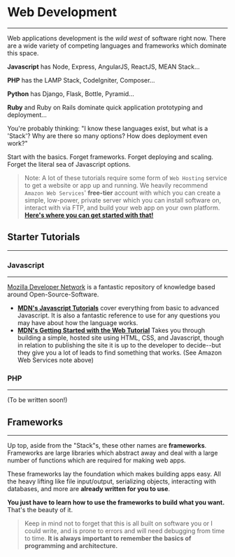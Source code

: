 # Web Development
--------

Web applications development is the _wild west_ of software right now.
There are a wide variety of competing languages and frameworks which dominate this space.

**Javascript** has Node, Express, AngularJS, ReactJS, MEAN Stack...

**PHP** has the LAMP Stack, CodeIgniter, Composer...

**Python** has Django, Flask, Bottle, Pyramid...

**Ruby** and Ruby on Rails dominate quick application prototyping and deployment...

You're probably thinking: "I know these languages exist, but what is a 'Stack'? Why are there so many options? How does deployment even work?"

Start with the basics. Forget frameworks. Forget deploying and scaling. Forget the literal sea of Javascript options.

> Note: A lot of these tutorials require some form of `Web Hosting` service to get a website or app up and running. We heavily recommend `Amazon Web Services`' **free-tier** account with which you can create a simple, low-power, private server which you can install software on, interact with via FTP, and build your web app on your own platform. **[Here's where you can get started with that!](https://aws.amazon.com/start-now/)**

## Starter Tutorials
--------

### Javascript
--------

[Mozilla Developer Network](https://developer.mozilla.org/en-US/) is a fantastic repository of knowledge based around Open-Source-Software.

* **[MDN's Javascript Tutorials](https://developer.mozilla.org/en-US/docs/Web/JavaScript)** cover everything from basic to advanced Javascript. It is also a fantastic reference to use for any questions you may have about how the language works.
* **[MDN's Getting Started with the Web Tutorial](https://developer.mozilla.org/en-US/docs/Learn/Getting_started_with_the_web)** Takes you through building a simple, hosted site using HTML, CSS, and Javascript, though in relation to publishing the site it is up to the developer to decide--but they give you a lot of leads to find something that works. (See Amazon Web Services note above)


### PHP
--------
(To be written soon!)



## Frameworks
--------

Up top, aside from the "Stack"s, these other names are **frameworks**. Frameworks are large libraries which abstract away and deal with a large number of functions which are required for making web apps.

These frameworks lay the foundation which makes building apps easy. All the heavy lifting like file input/output, serializing objects, interacting with databases, and more are **already written for you to use**.

**You just have to learn how to use the frameworks to build what you want.** That's the beauty of it.

> Keep in mind not to forget that this is all built on software you or I could write, and is prone to errors and will need debugging from time to time. **It is always important to remember the basics of programming and architecture.**
